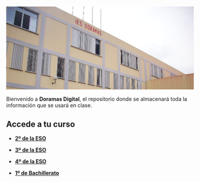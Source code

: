![Cabecera](./cabecera.jpg)

Bienvenido a **Doramas Digital**, el repositorio donde se almacenará toda la información que se usará en clase.

## Accede a tu curso

- **[2º de la ESO](./2º%20ESO/)**

- **[3º de la ESO](./3º%20ESO/)**

- **[4º de la ESO](./4º%20ESO/)**

- **[1º de Bachillerato](./1º%20Bach/)**